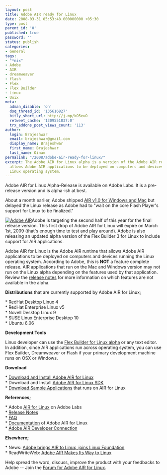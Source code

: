 ```yaml
---
layout: post
title: Adobe AIR ready for Linux
date: 2008-03-31 05:53:48.000000000 +05:30
type: post
parent_id: '0'
published: true
password: ''
status: publish
categories:
- General
tags:
- "*nix"
- Adobe
- AIR
- dreamweaver
- flash
- Flex
- Flex Builder
- Linux
- Unix
meta:
  adman_disable: 'on'
  dsq_thread_id: '135616827'
  bitly_short_url: http://j.mp/kO5euO
  retweet_cache: '1309551837:0'
  trx_addons_post_views_count: '113'
author:
  login: Brajeshwar
  email: brajeshwar@gmail.com
  display_name: Brajeshwar
  first_name: Brajeshwar
  last_name: Oinam
permalink: "/2008/adobe-air-ready-for-linux/"
excerpt: The Adobe AIR for Linux alpha is a version of the Adobe AIR runtime that
  allows Adobe AIR applications to be deployed on computers and devices running the
  Linux operating system.
---
```

<p>Adobe AIR for Linux Alpha-Release is available on Adobe Labs. It is a pre-release version and is alpha-ish at best.</p>
<p>About a month earlier, Adobe shipped <a href="http://www.brajeshwar.com/2008/adobe-launches-air-flex-3-and-blaze-ds/">AIR v1.0 for Windows and Mac</a> but delayed the Linux release as Adobe had to "wait on the core Flash Player's support for Linux to be finalized."</p>
<p><!--more--></p>
<p><a href="http://labs.adobe.com/technologies/air/"><img src="{{ site.baseurl }}/assets/2008/03/air-logo.jpg" alt="Adobe AIR" style="border: 0 none;" /></a>Adobe is targeting the second half of this year for the final release version. This first drop of Adobe AIR for Linux will expire on March 1st, 2009 (that's enough time to test and play around). Adobe is also releasing an updated alpha version of the Flex Builder 3 for Linux to include support for AIR applications.</p>
<p>Adobe AIR for Linux is the Adobe AIR runtime that allows Adobe AIR applications to be deployed on computers and devices running the Linux operating system. According to Adobe, this is <strong>NOT</strong> a feature complete release. AIR applications that run on the Mac and Windows version may not run on the Linux alpha depending on the features used by that application. Review the <a href="http://labs.adobe.com/wiki/index.php/AIR_for_Linux:Release_Notes">release notes</a> for more information on which features are not available in the alpha.</p>
<p><strong>Distributions</strong> that are currently supported by Adobe AIR for Linux;</p>
<p>* RedHat Desktop Linux 4<br />
* RedHat Enterprise Linux v5<br />
* Novell Desktop Linux 9<br />
* SUSE Linux Enterprise Desktop 10<br />
* Ubuntu 6.06</p>
<p><strong>Development Tools</strong></p>
<p>Linux developer can use the <a href="http://labs.adobe.com/technologies/flex/flexbuilder_linux/">Flex Builder for Linux alpha</a> or any text editor. In addition, since AIR applications run across operating system, you can use Flex Builder, Dreamweaver or Flash if your primary development machine runs on OSX or Windows.</p>
<p><strong>Download</strong></p>
<p>* <a href="http://labs.adobe.com/downloads/air_linux.html">Download and Install Adobe AIR for Linux</a><br />
* Download and Install <a href="http://labs.adobe.com/downloads/air_linux.html">Adobe AIR for Linux SDK</a><br />
* <a href="http://labs.adobe.com/technologies/air/samples/">Download Sample Applications</a> that runs on AIR for Linux</p>
<p><strong>References;</strong></p>
<p>* Adobe <a href="http://labs.adobe.com/technologies/air/">AIR for Linux</a> on Adobe Labs<br />
* <a href="http://labs.adobe.com/wiki/index.php/AIR_for_Linux:Release_Notes">Release Notes</a><br />
* <a href="http://labs.adobe.com/wiki/index.php/AIR_for_Linux:FAQ">FAQ</a><br />
* <a href="http://www.adobe.com/support/documentation/en/air/">Documentation</a> of Adobe AIR for Linux<br />
* <a href="http://www.adobe.com/devnet/air/">Adobe AIR Developer Connection</a></p>
<p><strong>Elsewhere;</strong></p>
<p>* News: <a href="http://www.news.com/8301-10784_3-9906127-7.html">Adobe brings AIR to Linux, joins Linux Foundation</a><br />
* ReadWriteWeb: <a href="http://www.readwriteweb.com/archives/adobe_air_linux.php">Adobe AIR Makes Its Way to Linux</a></p>
<p>Help spread the word, discuss, improve the product with your feedbacks to Adobe -- Join the <a href="http://www.adobe.com/cfusion/webforums/forum/categories.cfm?forumid=72&amp;catid=677&amp;entercat=y">Forum for Adobe AIR for Linux</a>.</p>

